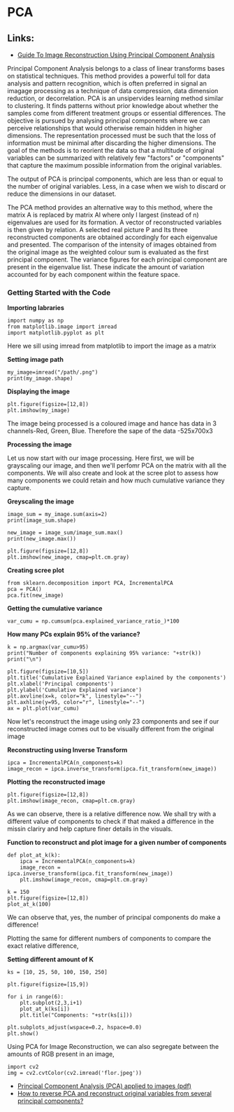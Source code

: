 # PCA
## Links:
- [Guide To Image Reconstruction Using Principal Component Analysis](https://analyticsindiamag.com/guide-to-image-reconstruction-using-principal-component-analysis/)

Principal Component Analysis belongs to a class of linear transforms bases on statistical techniques. This method provides a powerful toll for data analysis and pattern recognition, which is often preferred in signal an imagage processing as a technique of data compression, data dimension reduction, or decorrelation. PCA is an unsipervides learning method similar to clustering. It finds patterns without prior knowledge about whether the samples come from different treatment groups or essential differences. The objective is pursued by analysing principal components where we can perceive relationships that would otherwise remain hidden in higher dimensions.
The representation processed must be such that the loss of information must be minimal after discarding the higher dimensions.
The goal of the methods is to reorient the data so that a multitude of original variables can be summarized with relatively few "factors" or "components" that capture the maximum possible information from the original variables.


The output of PCA is principal components, which are less than or equal to the number of original variables. Less, in a case when we wish to discard or reduce the dimensions in our dataset. 

The PCA method provides an alternative way to this method, where the matrix A is replaced by matrix Al where only l largest (instead of n) eigenvalues are used for its formation. A vector of reconstructed variables is then given by relation. A selected real picture P and Its three reconstructed components are obtained accordingly for each eigenvalue and presented. The comparison of the intensity of images obtained from the original image as the weighted colour sum is evaluated as the first principal component. The variance figures for each principal component are present in the eigenvalue list. These indicate the amount of variation accounted for by each component within the feature space.

### Getting Started with the Code
**Importing labraries**

	import numpy as np
	from matplotlib.image import imread
	import matplotlib.pyplot as plt

Here we sill using imread from matplotlib to import the image as a matrix

**Setting image path**

	my_image=imread("/path/.png")
	print(my_image.shape)

**Displaying the image**

	plt.figure(figsize=[12,8])
	plt.imshow(my_image)

The image being processed is a coloured image and hance has data in 3 channels-Red, Green, Blue. Therefore the sape of the data -525x700x3

**Processing the image**

Let us now start with our image processing. Here first, we will be grayscaling our image, and then we'll perfomr PCA on the matrix with all the components. We will also create and look at the scree plot to assess how many components we could retain and how much cumulative variance they capture.

**Greyscaling the image**

	image_sum = my_image.sum(axis=2)
	print(image_sum.shape)

	new_image = image_sum/image_sum.max()
	print(new_image.max())

	plt.figure(figsize=[12,8])
	plt.imshow(new_image, cmap=plt.cm.gray)

**Creating scree plot**
	
	from sklearn.decomposition import PCA, IncrementalPCA
	pca = PCA()
	pca.fit(new_image)

**Getting the cumulative variance**

	var_cumu = np.cumsum(pca.explained_variance_ratio_)*100

**How many PCs explain 95% of the variance?**

	k = np.argmax(var_cumu>95)
	print("Number of components explaining 95% variance: "+str(k))
	print("\n")

	plt.figure(figsize=[10,5])
	plt.title('Cumulative Explained Variance explained by the components')
	plt.xlabel('Principal components')
	plt.ylabel('Cumulative Explained variance')
	plt.axvline(x=k, color="k", linestyle="--")
	plt.axhline(y=95, color="r", linestyle="--")
	ax = plt.plot(var_cumu)

Now let's reconstruct the image using only 23 components and see if our reconstructed image comes out to be visually different from the original image

**Reconstructing using Inverse Transform**

	ipca = IncrementalPCA(n_components=k)
	image_recon = ipca.inverse_transform(ipca.fit_transform(new_image))

**Plotting the reconstructed image**

	plt.figure(figsize=[12,8])
	plt.imshow(image_recon, cmap=plt.cm.gray)

As we can observe, there is a relative difference now. We shall try with a different value of components to check if that maked a difference in the missin clariry and help capture finer details in the visuals.

**Function to reconstruct and plot image for a given number of components**

	def plot_at_k(k):
		ipca = IncrementalPCA(n_components=k)
		image_recon = ipca.inverse_transform(ipca.fit_transform(new_image))
		plt.imshow(image_recon, cmap=plt.cm.gray)

	k = 150
	plt.figure(figsize=[12,8])
	plot_at_k(100)

We can observe that, yes, the number of principal components do make a difference!

Plotting the same for different numbers of components to compare the exact relative difference,

**Setting different amount of K**

	ks = [10, 25, 50, 100, 150, 250]

	plt.figure(figsize=[15,9])

	for i in range(6):
		plt.subplot(2,3,i+1)
		plot_at_k(ks[i])
		plt.title("Components: "+str(ks[i]))

	plt.subplots_adjust(wspace=0.2, hspace=0.0)
	plt.show()

Using PCA for Image Reconstruction, we can also segregate between the amounts of RGB present in an image,

	import cv2
	img = cv2.cvtColor(cv2.imread('flor.jpeg'))


- [Principal Component Analysis (PCA) applied to images (pdf)](http://people.ciirc.cvut.cz/~hlavac/TeachPresEn/11ImageProc/15PCA.pdf)
- [How to reverse PCA and reconstruct original variables from several principal components?](https://stats.stackexchange.com/questions/229092/how-to-reverse-pca-and-reconstruct-original-variables-from-several-principal-com)
